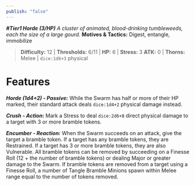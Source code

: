 ```yaml
---
publish: "false"
---
```

***#Tier1 Horde (3/HP)***
*A cluster of animated, blood-drinking tumbleweeds, each the size of a large gourd.*
**Motives & Tactics:** Digest, entangle, immobilize

> **Difficulty:** 12 | **Thresholds:** 6/11 | **HP:** 6 | **Stress:** 3
> **ATK:** 0 | **Thorns:** Melee | `dice:1d6+3` physical

# Features

***Horde (1d4+2) - Passive:*** While the Swarm has half or more of their HP marked, their standard attack deals `dice:1d4+2` physical damage instead.

***Crush - Action:*** Mark a Stress to deal `dice:2d6+8` direct physical damage to a target with 3 or more bramble tokens.

***Encumber - Reaction:*** When the Swarm succeeds on an attack, give the target a bramble token. If a target has any bramble tokens, they are Restrained. If a target has 3 or more bramble tokens, they are also Vulnerable. All bramble tokens can be removed by succeeding on a Finesse Roll (12 + the number of bramble tokens) or dealing Major or greater damage to the Swarm. If bramble tokens are removed from a target using a Finesse Roll, a number of Tangle Bramble Minions spawn within Melee range equal to the number of tokens removed.
